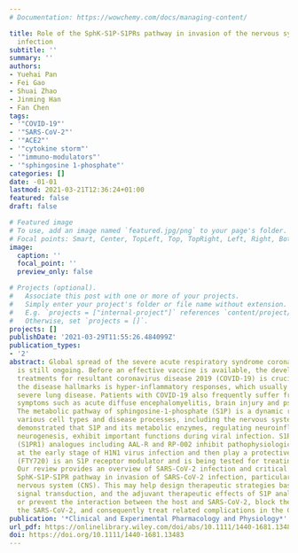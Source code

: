 ```yaml
---
# Documentation: https://wowchemy.com/docs/managing-content/

title: Role of the SphK-S1P-S1PRs pathway in invasion of the nervous system by SARS-CoV-2
  infection
subtitle: ''
summary: ''
authors:
- Yuehai Pan
- Fei Gao
- Shuai Zhao
- Jinming Han
- Fan Chen
tags:
- '"COVID-19"'
- '"SARS-CoV-2"'
- '"ACE2"'
- '"cytokine storm"'
- '"immuno-modulators"'
- '"sphingosine 1-phosphate"'
categories: []
date: -01-01
lastmod: 2021-03-21T12:36:24+01:00
featured: false
draft: false

# Featured image
# To use, add an image named `featured.jpg/png` to your page's folder.
# Focal points: Smart, Center, TopLeft, Top, TopRight, Left, Right, BottomLeft, Bottom, BottomRight.
image:
  caption: ''
  focal_point: ''
  preview_only: false

# Projects (optional).
#   Associate this post with one or more of your projects.
#   Simply enter your project's folder or file name without extension.
#   E.g. `projects = ["internal-project"]` references `content/project/deep-learning/index.md`.
#   Otherwise, set `projects = []`.
projects: []
publishDate: '2021-03-29T11:55:26.484099Z'
publication_types:
- '2'
abstract: Global spread of the severe acute respiratory syndrome coronavirus 2 (SARS-CoV-2)
  is still ongoing. Before an effective vaccine is available, the development of potential
  treatments for resultant coronavirus disease 2019 (COVID-19) is crucial. One of
  the disease hallmarks is hyper-inflammatory responses, which usually leads to a
  severe lung disease. Patients with COVID-19 also frequently suffer from neurological
  symptoms such as acute diffuse encephalomyelitis, brain injury and psychiatric complications.
  The metabolic pathway of sphingosine-1-phosphate (S1P) is a dynamic regulator of
  various cell types and disease processes, including the nervous system. It has been
  demonstrated that S1P and its metabolic enzymes, regulating neuroinflammation and
  neurogenesis, exhibit important functions during viral infection. S1P receptor 1
  (S1PR1) analogues including AAL-R and RP-002 inhibit pathophysiological responses
  at the early stage of H1N1 virus infection and then play a protective role. Fingolimod
  (FTY720) is an S1P receptor modulator and is being tested for treating COVID-19.
  Our review provides an overview of SARS-CoV-2 infection and critical role of the
  SphK-S1P-SIPR pathway in invasion of SARS-CoV-2 infection, particularly in the central
  nervous system (CNS). This may help design therapeutic strategies based on the S1P-mediated
  signal transduction, and the adjuvant therapeutic effects of S1P analogues to limit
  or prevent the interaction between the host and SARS-CoV-2, block the spread of
  the SARS-CoV-2, and consequently treat related complications in the CNS.
publication: '*Clinical and Experimental Pharmacology and Physiology*'
url_pdf: https://onlinelibrary.wiley.com/doi/abs/10.1111/1440-1681.13483
doi: https://doi.org/10.1111/1440-1681.13483
---
```

